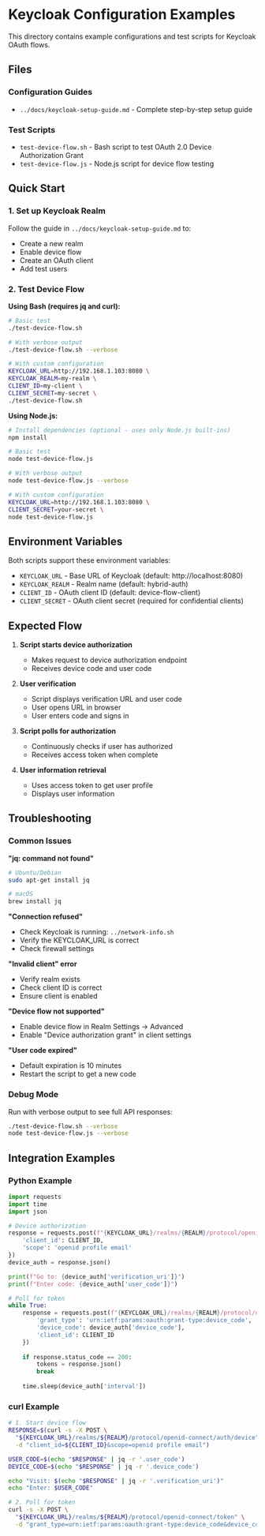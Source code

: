 # Keycloak Configuration Examples

This directory contains example configurations and test scripts for Keycloak OAuth flows.

## Files

### Configuration Guides
- `../docs/keycloak-setup-guide.md` - Complete step-by-step setup guide

### Test Scripts
- `test-device-flow.sh` - Bash script to test OAuth 2.0 Device Authorization Grant
- `test-device-flow.js` - Node.js script for device flow testing

## Quick Start

### 1. Set up Keycloak Realm

Follow the guide in `../docs/keycloak-setup-guide.md` to:
- Create a new realm
- Enable device flow
- Create an OAuth client
- Add test users

### 2. Test Device Flow

**Using Bash (requires jq and curl):**
```bash
# Basic test
./test-device-flow.sh

# With verbose output
./test-device-flow.sh --verbose

# With custom configuration
KEYCLOAK_URL=http://192.168.1.103:8080 \
KEYCLOAK_REALM=my-realm \
CLIENT_ID=my-client \
CLIENT_SECRET=my-secret \
./test-device-flow.sh
```

**Using Node.js:**
```bash
# Install dependencies (optional - uses only Node.js built-ins)
npm install

# Basic test
node test-device-flow.js

# With verbose output
node test-device-flow.js --verbose

# With custom configuration
KEYCLOAK_URL=http://192.168.1.103:8080 \
CLIENT_SECRET=your-secret \
node test-device-flow.js
```

## Environment Variables

Both scripts support these environment variables:

- `KEYCLOAK_URL` - Base URL of Keycloak (default: http://localhost:8080)
- `KEYCLOAK_REALM` - Realm name (default: hybrid-auth)
- `CLIENT_ID` - OAuth client ID (default: device-flow-client)
- `CLIENT_SECRET` - OAuth client secret (required for confidential clients)

## Expected Flow

1. **Script starts device authorization**
   - Makes request to device authorization endpoint
   - Receives device code and user code

2. **User verification**
   - Script displays verification URL and user code
   - User opens URL in browser
   - User enters code and signs in

3. **Script polls for authorization**
   - Continuously checks if user has authorized
   - Receives access token when complete

4. **User information retrieval**
   - Uses access token to get user profile
   - Displays user information

## Troubleshooting

### Common Issues

**"jq: command not found"**
```bash
# Ubuntu/Debian
sudo apt-get install jq

# macOS
brew install jq
```

**"Connection refused"**
- Check Keycloak is running: `../network-info.sh`
- Verify the KEYCLOAK_URL is correct
- Check firewall settings

**"Invalid client" error**
- Verify realm exists
- Check client ID is correct
- Ensure client is enabled

**"Device flow not supported"**
- Enable device flow in Realm Settings → Advanced
- Enable "Device authorization grant" in client settings

**"User code expired"**
- Default expiration is 10 minutes
- Restart the script to get a new code

### Debug Mode

Run with verbose output to see full API responses:
```bash
./test-device-flow.sh --verbose
node test-device-flow.js --verbose
```

## Integration Examples

### Python Example
```python
import requests
import time
import json

# Device authorization
response = requests.post(f"{KEYCLOAK_URL}/realms/{REALM}/protocol/openid-connect/auth/device", {
    'client_id': CLIENT_ID,
    'scope': 'openid profile email'
})
device_auth = response.json()

print(f"Go to: {device_auth['verification_uri']}")
print(f"Enter code: {device_auth['user_code']}")

# Poll for token
while True:
    response = requests.post(f"{KEYCLOAK_URL}/realms/{REALM}/protocol/openid-connect/token", {
        'grant_type': 'urn:ietf:params:oauth:grant-type:device_code',
        'device_code': device_auth['device_code'],
        'client_id': CLIENT_ID
    })
    
    if response.status_code == 200:
        tokens = response.json()
        break
    
    time.sleep(device_auth['interval'])
```

### curl Example
```bash
# 1. Start device flow
RESPONSE=$(curl -s -X POST \
  "${KEYCLOAK_URL}/realms/${REALM}/protocol/openid-connect/auth/device" \
  -d "client_id=${CLIENT_ID}&scope=openid profile email")

USER_CODE=$(echo "$RESPONSE" | jq -r '.user_code')
DEVICE_CODE=$(echo "$RESPONSE" | jq -r '.device_code')

echo "Visit: $(echo "$RESPONSE" | jq -r '.verification_uri')"
echo "Enter: $USER_CODE"

# 2. Poll for token
curl -s -X POST \
  "${KEYCLOAK_URL}/realms/${REALM}/protocol/openid-connect/token" \
  -d "grant_type=urn:ietf:params:oauth:grant-type:device_code&device_code=${DEVICE_CODE}&client_id=${CLIENT_ID}"
```
